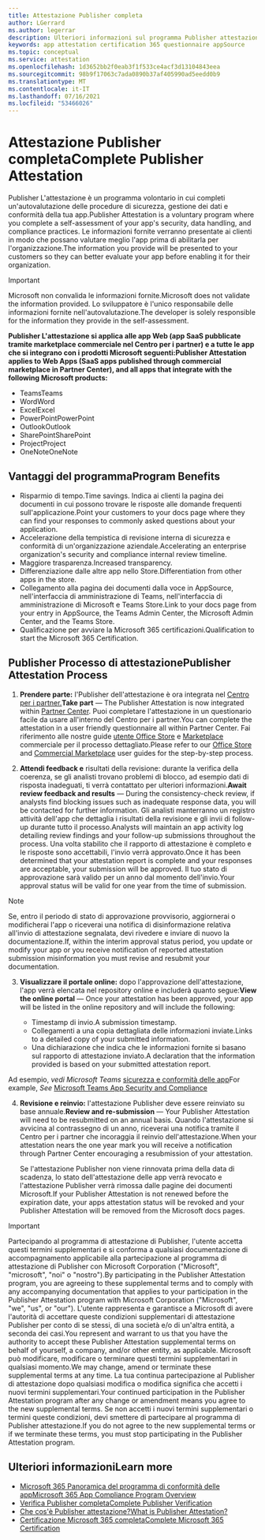 ```yaml
---
title: Attestazione Publisher completa
author: LGerrard
ms.author: legerrar
description: Ulteriori informazioni sul programma Publisher attestazione
keywords: app attestation certification 365 questionnaire appSource
ms.topic: conceptual
ms.service: attestation
ms.openlocfilehash: 1d3652bb2f0eab3f1f533ce4acf3d13104843eea
ms.sourcegitcommit: 98b9f17063c7ada0890b37af405990ad5eedd0b9
ms.translationtype: MT
ms.contentlocale: it-IT
ms.lasthandoff: 07/16/2021
ms.locfileid: "53466026"
---
```

# <a name="complete-publisher-attestation"></a><span data-ttu-id="5494d-104">Attestazione Publisher completa</span><span class="sxs-lookup"><span data-stu-id="5494d-104">Complete Publisher Attestation</span></span>

<span data-ttu-id="5494d-105">Publisher L'attestazione è un programma volontario in cui completi un'autovalutazione delle procedure di sicurezza, gestione dei dati e conformità della tua app.</span><span class="sxs-lookup"><span data-stu-id="5494d-105">Publisher Attestation is a voluntary program where you complete a self-assessment of your app's security, data handling, and compliance practices.</span></span> <span data-ttu-id="5494d-106">Le informazioni fornite verranno presentate ai clienti in modo che possano valutare meglio l'app prima di abilitarla per l'organizzazione.</span><span class="sxs-lookup"><span data-stu-id="5494d-106">The information you provide will be presented to your customers so they can better evaluate your app before enabling it for their organization.</span></span> 

> [!IMPORTANT]
> <span data-ttu-id="5494d-107">Microsoft non convalida le informazioni fornite.</span><span class="sxs-lookup"><span data-stu-id="5494d-107">Microsoft does not validate the information provided.</span></span> <span data-ttu-id="5494d-108">Lo sviluppatore è l'unico responsabile delle informazioni fornite nell'autovalutazione.</span><span class="sxs-lookup"><span data-stu-id="5494d-108">The developer is solely responsible for the information they provide in the self-assessment.</span></span> 

<span data-ttu-id="5494d-109">**Publisher L'attestazione si applica alle app Web (app SaaS pubblicate tramite marketplace commerciale nel Centro per i partner) e a tutte le app che si integrano con i prodotti Microsoft seguenti:**</span><span class="sxs-lookup"><span data-stu-id="5494d-109">**Publisher Attestation applies to Web Apps (SaaS apps published through commercial marketplace in Partner Center), and all apps that integrate with the following Microsoft products:**</span></span>
- <span data-ttu-id="5494d-110">Teams</span><span class="sxs-lookup"><span data-stu-id="5494d-110">Teams</span></span>
- <span data-ttu-id="5494d-111">Word</span><span class="sxs-lookup"><span data-stu-id="5494d-111">Word</span></span>
- <span data-ttu-id="5494d-112">Excel</span><span class="sxs-lookup"><span data-stu-id="5494d-112">Excel</span></span>
- <span data-ttu-id="5494d-113">PowerPoint</span><span class="sxs-lookup"><span data-stu-id="5494d-113">PowerPoint</span></span> 
- <span data-ttu-id="5494d-114">Outlook</span><span class="sxs-lookup"><span data-stu-id="5494d-114">Outlook</span></span>
- <span data-ttu-id="5494d-115">SharePoint</span><span class="sxs-lookup"><span data-stu-id="5494d-115">SharePoint</span></span>
- <span data-ttu-id="5494d-116">Project</span><span class="sxs-lookup"><span data-stu-id="5494d-116">Project</span></span>
- <span data-ttu-id="5494d-117">OneNote</span><span class="sxs-lookup"><span data-stu-id="5494d-117">OneNote</span></span>


## <a name="program-benefits"></a><span data-ttu-id="5494d-118">Vantaggi del programma</span><span class="sxs-lookup"><span data-stu-id="5494d-118">Program Benefits</span></span>
- <span data-ttu-id="5494d-119">Risparmio di tempo.</span><span class="sxs-lookup"><span data-stu-id="5494d-119">Time savings.</span></span> <span data-ttu-id="5494d-120">Indica ai clienti la pagina dei documenti in cui possono trovare le risposte alle domande frequenti sull'applicazione.</span><span class="sxs-lookup"><span data-stu-id="5494d-120">Point your customers to your docs page where they can find your responses to commonly asked questions about your application.</span></span> 
- <span data-ttu-id="5494d-121">Accelerazione della tempistica di revisione interna di sicurezza e conformità di un'organizzazione aziendale.</span><span class="sxs-lookup"><span data-stu-id="5494d-121">Accelerating an enterprise organization's security and compliance internal review timeline.</span></span>
- <span data-ttu-id="5494d-122">Maggiore trasparenza.</span><span class="sxs-lookup"><span data-stu-id="5494d-122">Increased transparency.</span></span>
- <span data-ttu-id="5494d-123">Differenziazione dalle altre app nello Store.</span><span class="sxs-lookup"><span data-stu-id="5494d-123">Differentiation from other apps in the store.</span></span> 
- <span data-ttu-id="5494d-124">Collegamento alla pagina dei documenti dalla voce in AppSource, nell'interfaccia di amministrazione di Teams, nell'interfaccia di amministrazione di Microsoft e Teams Store.</span><span class="sxs-lookup"><span data-stu-id="5494d-124">Link to your docs page from your entry in AppSource, the Teams Admin Center, the Microsoft Admin Center, and the Teams Store.</span></span> 
- <span data-ttu-id="5494d-125">Qualificazione per avviare la Microsoft 365 certificazioni.</span><span class="sxs-lookup"><span data-stu-id="5494d-125">Qualification to start the Microsoft 365 Certification.</span></span>
 

## <a name="publisher-attestation-process"></a><span data-ttu-id="5494d-126">Publisher Processo di attestazione</span><span class="sxs-lookup"><span data-stu-id="5494d-126">Publisher Attestation Process</span></span>

1. <span data-ttu-id="5494d-127">**Prendere parte:** l'Publisher dell'attestazione è ora integrata nel [Centro per i partner.](https://partner.microsoft.com)</span><span class="sxs-lookup"><span data-stu-id="5494d-127">**Take part** — The Publisher Attestation is now integrated within [Partner Center](https://partner.microsoft.com).</span></span> <span data-ttu-id="5494d-128">Puoi completare l'attestazione in un questionario facile da usare all'interno del Centro per i partner.</span><span class="sxs-lookup"><span data-stu-id="5494d-128">You can complete the attestation in a user friendly questionnaire all within Partner Center.</span></span> <span data-ttu-id="5494d-129">Fai riferimento alle nostre guide [utente Office Store](https://docs.microsoft.com/microsoft-365-app-certification/docs/userguide) e [Marketplace](https://docs.microsoft.com/en-us/microsoft-365-app-certification/docs/saasuserguide) commerciale per il processo dettagliato.</span><span class="sxs-lookup"><span data-stu-id="5494d-129">Please refer to our [Office Store](https://docs.microsoft.com/microsoft-365-app-certification/docs/userguide) and [Commercial Marketplace](https://docs.microsoft.com/en-us/microsoft-365-app-certification/docs/saasuserguide) user guides for the step-by-step process.</span></span>

2. <span data-ttu-id="5494d-130">**Attendi feedback e** risultati della revisione: durante la verifica della coerenza, se gli analisti trovano problemi di blocco, ad esempio dati di risposta inadeguati, ti verrà contattato per ulteriori informazioni.</span><span class="sxs-lookup"><span data-stu-id="5494d-130">**Await review feedback and results** — During the consistency-check review, if analysts find blocking issues such as inadequate response data, you will be contacted for further information.</span></span> <span data-ttu-id="5494d-131">Gli analisti manterranno un registro attività dell'app che dettaglia i risultati della revisione e gli invii di follow-up durante tutto il processo.</span><span class="sxs-lookup"><span data-stu-id="5494d-131">Analysts will maintain an app activity log detailing review findings and your follow-up submissions throughout the process.</span></span> <span data-ttu-id="5494d-132">Una volta stabilito che il rapporto di attestazione è completo e le risposte sono accettabili, l'invio verrà approvato.</span><span class="sxs-lookup"><span data-stu-id="5494d-132">Once it has been determined that your attestation report is complete and your responses are acceptable, your submission will be approved.</span></span> <span data-ttu-id="5494d-133">Il tuo stato di approvazione sarà valido per un anno dal momento dell'invio.</span><span class="sxs-lookup"><span data-stu-id="5494d-133">Your approval status will be valid for one year from the time of submission.</span></span>

> [!NOTE]
> <span data-ttu-id="5494d-134">Se, entro il periodo di stato di approvazione provvisorio, aggiornerai o modificherai l'app o riceverai una notifica di disinformazione relativa all'invio di attestazione segnalata, devi rivedere e inviare di nuovo la documentazione.</span><span class="sxs-lookup"><span data-stu-id="5494d-134">If, within the interim approval status period, you update or modify your app or you receive notification of reported attestation submission misinformation you must revise and resubmit your documentation.</span></span>

3. <span data-ttu-id="5494d-135">**Visualizzare il portale online:** dopo l'approvazione dell'attestazione, l'app verrà elencata nel repository online e includerà quanto segue:</span><span class="sxs-lookup"><span data-stu-id="5494d-135">**View the online portal** — Once your attestation has been approved, your app will be listed in the online repository and will include the following:</span></span>

   - <span data-ttu-id="5494d-136">Timestamp di invio.</span><span class="sxs-lookup"><span data-stu-id="5494d-136">A submission timestamp.</span></span>
   - <span data-ttu-id="5494d-137">Collegamenti a una copia dettagliata delle informazioni inviate.</span><span class="sxs-lookup"><span data-stu-id="5494d-137">Links to a detailed copy of your submitted information.</span></span>
   - <span data-ttu-id="5494d-138">Una dichiarazione che indica che le informazioni fornite si basano sul rapporto di attestazione inviato.</span><span class="sxs-lookup"><span data-stu-id="5494d-138">A declaration that the information provided is based on your submitted attestation report.</span></span>

<span data-ttu-id="5494d-139">Ad esempio, *vedi Microsoft Teams* [sicurezza e conformità delle app](../teams/teams-apps.md)</span><span class="sxs-lookup"><span data-stu-id="5494d-139">For example, *See* [Microsoft Teams App Security and Compliance](../teams/teams-apps.md)</span></span>

4. <span data-ttu-id="5494d-140">**Revisione e reinvio:** l'attestazione Publisher deve essere reinviato su base annuale.</span><span class="sxs-lookup"><span data-stu-id="5494d-140">**Review and re-submission** — Your Publisher Attestation will need to be resubmitted on an annual basis.</span></span> <span data-ttu-id="5494d-141">Quando l'attestazione si avvicina al contrassegno di un anno, riceverai una notifica tramite il Centro per i partner che incoraggia il reinvio dell'attestazione.</span><span class="sxs-lookup"><span data-stu-id="5494d-141">When your attestation nears the one year mark you will receive a notification through Partner Center encouraging a resubmission of your attestation.</span></span> 

   <span data-ttu-id="5494d-142">Se l'attestazione Publisher non viene rinnovata prima della data di scadenza, lo stato dell'attestazione delle app verrà revocato e l'attestazione Publisher verrà rimossa dalle pagine dei documenti Microsoft.</span><span class="sxs-lookup"><span data-stu-id="5494d-142">If your Publisher Attestation is not renewed before the expiration date, your apps attestation status will be revoked and your Publisher Attestation will be removed from the Microsoft docs pages.</span></span> 

>[!IMPORTANT]
><span data-ttu-id="5494d-143">Partecipando al programma di attestazione di Publisher, l'utente accetta questi termini supplementari e si conforma a qualsiasi documentazione di accompagnamento applicabile alla partecipazione al programma di attestazione di Publisher con Microsoft Corporation ("Microsoft", "microsoft", "noi" o "nostro").</span><span class="sxs-lookup"><span data-stu-id="5494d-143">By participating in the Publisher Attestation program, you are agreeing to these supplemental terms and to comply with any accompanying documentation that applies to your participation in the Publisher Attestation program with Microsoft Corporation ("Microsoft", "we", "us", or "our").</span></span> <span data-ttu-id="5494d-144">L'utente rappresenta e garantisce a Microsoft di avere l'autorità di accettare queste condizioni supplementari di attestazione Publisher per conto di se stessi, di una società e/o di un'altra entità, a seconda dei casi.</span><span class="sxs-lookup"><span data-stu-id="5494d-144">You represent and warrant to us that you have the authority to accept these Publisher Attestation supplemental terms on behalf of yourself, a company, and/or other entity, as applicable.</span></span> <span data-ttu-id="5494d-145">Microsoft può modificare, modificare o terminare questi termini supplementari in qualsiasi momento.</span><span class="sxs-lookup"><span data-stu-id="5494d-145">We may change, amend or terminate these supplemental terms at any time.</span></span> <span data-ttu-id="5494d-146">La tua continua partecipazione al Publisher di attestazione dopo qualsiasi modifica o modifica significa che accetti i nuovi termini supplementari.</span><span class="sxs-lookup"><span data-stu-id="5494d-146">Your continued participation in the Publisher Attestation program after any change or amendment means you agree to the new supplemental terms.</span></span> <span data-ttu-id="5494d-147">Se non accetti i nuovi termini supplementari o termini queste condizioni, devi smettere di partecipare al programma di Publisher attestazione.</span><span class="sxs-lookup"><span data-stu-id="5494d-147">If you do not agree to the new supplemental terms or if we terminate these terms, you must stop participating in the Publisher Attestation program.</span></span>

## <a name="learn-more"></a><span data-ttu-id="5494d-148">Ulteriori informazioni</span><span class="sxs-lookup"><span data-stu-id="5494d-148">Learn more</span></span>

* [<span data-ttu-id="5494d-149">Microsoft 365 Panoramica del programma di conformità delle app</span><span class="sxs-lookup"><span data-stu-id="5494d-149">Microsoft 365 App Compliance Program Overview</span></span>](~/overview.md)  
* [<span data-ttu-id="5494d-150">Verifica Publisher completa</span><span class="sxs-lookup"><span data-stu-id="5494d-150">Complete Publisher Verification</span></span>](https://docs.microsoft.com/azure/active-directory/develop/mark-app-as-publisher-verified)  
* [<span data-ttu-id="5494d-151">Che cos'è Publisher attestazione?</span><span class="sxs-lookup"><span data-stu-id="5494d-151">What is Publisher Attestation?</span></span>](~/docs/enterprise-app-attestation-guide.md)  
* [<span data-ttu-id="5494d-152">Certificazione Microsoft 365 completa</span><span class="sxs-lookup"><span data-stu-id="5494d-152">Complete Microsoft 365 Certification</span></span>](~/docs/certification.md)
